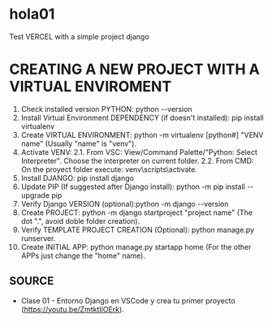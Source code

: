 # hola01
Test VERCEL with a simple project django

# CREATING A NEW PROJECT WITH A VIRTUAL ENVIROMENT

1. Check installed version PYTHON: python --version
2. Install Virtual Environment DEPENDENCY (if doesn't installed): pip install virtualenv
3. Create VIRTUAL ENVIRONMENT: python -m virtualenv [python#] "VENV name" (Usually "name" is "venv").
4. Activate VENV:
    2.1. From VSC: View/Command Palette/"Python: Select Interpreter". Choose the interpreter on current folder.
    2.2. From CMD: On the proyect folder execute: venv\scripts\activate.
5. Install DJANGO: pip install django
6. Update PIP (If suggested after Django install): python -m pip install --upgrade pip
7. Verify Django VERSION (optional):python -m django --version
8. Create PROJECT: python -m django startproject "project name" (The dot ".", avoid doble folder creation).
9. Verify TEMPLATE PROJECT CREATION (Optional): python manage.py runserver.
10. Create INITIAL APP: python manage.py startapp home (For the other APPs just change the "home" name).


## SOURCE
- Clase 01 - Entorno Django en VSCode y crea tu primer proyecto (https://youtu.be/ZmtktIlOErk).
